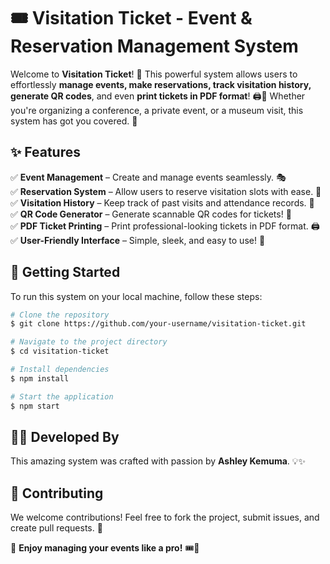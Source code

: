 # 🎟️ Visitation Ticket - Event & Reservation Management System

Welcome to **Visitation Ticket**! 🚀 This powerful system allows users to effortlessly **manage events, make reservations, track visitation history, generate QR codes**, and even **print tickets in PDF format**! 🖨️🎫 Whether you're organizing a conference, a private event, or a museum visit, this system has got you covered. 💯

## ✨ Features

✅ **Event Management** – Create and manage events seamlessly. 🎭  
✅ **Reservation System** – Allow users to reserve visitation slots with ease. 📅  
✅ **Visitation History** – Keep track of past visits and attendance records. 📜  
✅ **QR Code Generator** – Generate scannable QR codes for tickets! 📲  
✅ **PDF Ticket Printing** – Print professional-looking tickets in PDF format. 🖨️  
✅ **User-Friendly Interface** – Simple, sleek, and easy to use! 🎨  

## 🚀 Getting Started

To run this system on your local machine, follow these steps:

```sh
# Clone the repository
$ git clone https://github.com/your-username/visitation-ticket.git

# Navigate to the project directory
$ cd visitation-ticket

# Install dependencies
$ npm install

# Start the application
$ npm start
```

## 👩‍💻 Developed By
This amazing system was crafted with passion by **Ashley Kemuma**. 💡✨

## 🤝 Contributing
We welcome contributions! Feel free to fork the project, submit issues, and create pull requests. 🚀


🎉 **Enjoy managing your events like a pro!** 🎟️🚀

